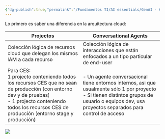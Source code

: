 ```yaml
---
{"dg-publish":true,"permalink":"/Fundamentos TI/AI essentials/GenAI - CCAI/Improve Agent Productivity using LLMs/Introduction to Agent Assist and its GenAi Capabilities/01 Customer engagement Suite architecture (CES)/"}
---
```


Lo primero es saber una diferencia en la arquitectura cloud:


| <center>Projectos</center>                                                                                                                                                                                        | <center>Conversational Agents</center>                                                                                                                                                              |
| ----------------------------------------------------------------------------------------------------------------------------------------------------------------------------------------------------------------- | --------------------------------------------------------------------------------------------------------------------------------------------------------------------------------------------------- |
| Colección lógica de recursos cloud que delegan los mismos IAM a cada recurso                                                                                                                                      | Colección lógica de interacciones que están enfocados a un tipo particular de end-user                                                                                                              |
| Para CES:<br>1 projecto conteniendo todos los recursos CES que no sean de producción (con entorno dev y de pruebas)<br>- 1 projecto conteniendo todos los recursos CES de producción (entorno stage y producción) | - Un agente conversacional tiene entornos internos, asi que usualmente sólo 1 por proyecto<br>- Si tienen distintos grupos de usuario o equipos dev, usa proyectos separados para control de acceso |
![](https://i.imgur.com/Rz5pxGJ.png)


